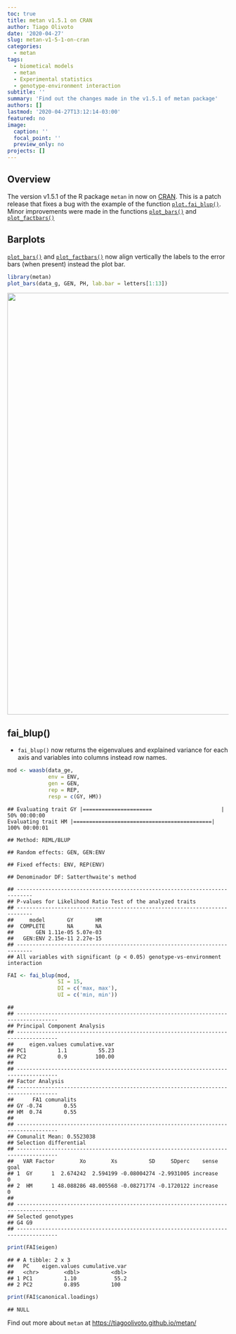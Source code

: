 ```yaml
---
toc: true
title: metan v1.5.1 on CRAN
author: Tiago Olivoto
date: '2020-04-27'
slug: metan-v1-5-1-on-cran
categories:
  - metan
tags:
  - biometical models
  - metan
  - Experimental statistics
  - genotype-environment interaction
subtitle: ''
summary: 'Find out the changes made in the v1.5.1 of metan package'
authors: []
lastmod: '2020-04-27T13:12:14-03:00'
featured: no
image:
  caption: ''
  focal_point: ''
  preview_only: no
projects: []
---
```


## Overview

The version v1.5.1 of the R package `metan` in now on [CRAN](https://cran.r-project.org/web/packages/metan/). This is a patch release that fixes a bug with the example of the function [`plot.fai_blup()`](https://tiagoolivoto.github.io/metan/reference/plot.fai_blup.html). Minor improvements were made in the functions [`plot_bars()`](https://tiagoolivoto.github.io/metan/reference/barplots.html) and [`plot_factbars()`](https://tiagoolivoto.github.io/metan/reference/barplots.html)


## Barplots
 [`plot_bars()`](https://tiagoolivoto.github.io/metan/reference/barplots.html) and [`plot_factbars()`](https://tiagoolivoto.github.io/metan/reference/barplots.html) now align vertically the labels to the error bars (when present) instead the plot bar.


```r
library(metan)
plot_bars(data_g, GEN, PH, lab.bar = letters[1:13])
```

<img src="/post/2020-04-27-metan-v1-5-1-on-cran_files/figure-html/unnamed-chunk-1-1.png" width="960" />



## fai_blup()
* `fai_blup()` now returns the eigenvalues and explained variance for each axis and variables into columns instead row names.


```r
mod <- waasb(data_ge,
             env = ENV,
             gen = GEN,
             rep = REP,
             resp = c(GY, HM))
```

```
## Evaluating trait GY |======================                      | 50% 00:00:00 
Evaluating trait HM |============================================| 100% 00:00:01 
```

```
## Method: REML/BLUP
```

```
## Random effects: GEN, GEN:ENV
```

```
## Fixed effects: ENV, REP(ENV)
```

```
## Denominador DF: Satterthwaite's method
```

```
## ---------------------------------------------------------------------------
## P-values for Likelihood Ratio Test of the analyzed traits
## ---------------------------------------------------------------------------
##     model       GY       HM
##  COMPLETE       NA       NA
##       GEN 1.11e-05 5.07e-03
##   GEN:ENV 2.15e-11 2.27e-15
## ---------------------------------------------------------------------------
## All variables with significant (p < 0.05) genotype-vs-environment interaction
```

```r
FAI <- fai_blup(mod,
                SI = 15,
                DI = c('max, max'),
                UI = c('min, min'))
```

```
## 
## -----------------------------------------------------------------------------------
## Principal Component Analysis
## -----------------------------------------------------------------------------------
##     eigen.values cumulative.var
## PC1          1.1          55.23
## PC2          0.9         100.00
## 
## -----------------------------------------------------------------------------------
## Factor Analysis
## -----------------------------------------------------------------------------------
##      FA1 comunalits
## GY -0.74       0.55
## HM  0.74       0.55
## 
## -----------------------------------------------------------------------------------
## Comunalit Mean: 0.5523038 
## Selection differential
## -----------------------------------------------------------------------------------
##   VAR Factor        Xo        Xs          SD     SDperc    sense goal
## 1  GY      1  2.674242  2.594199 -0.08004274 -2.9931005 increase    0
## 2  HM      1 48.088286 48.005568 -0.08271774 -0.1720122 increase    0
## 
## -----------------------------------------------------------------------------------
## Selected genotypes
## G4 G9
## -----------------------------------------------------------------------------------
```

```r
print(FAI$eigen)
```

```
## # A tibble: 2 x 3
##   PC    eigen.values cumulative.var
##   <chr>        <dbl>          <dbl>
## 1 PC1          1.10            55.2
## 2 PC2          0.895          100
```

```r
print(FAI$canonical.loadings)
```

```
## NULL
```


Find out more about `metan` at https://tiagoolivoto.github.io/metan/


